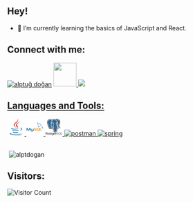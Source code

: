 ## Hey!

- 🔭 I’m currently learning the basics of JavaScript and React.

## Connect with me:
<p align="left">
<a href="https://www.linkedin.com/in/alptug-dogan/" target="blank"><img src="https://img.icons8.com/doodle/48/000000/linkedin--v2.png" alt="alptuğ doğan"/></a>
<a href = 'mailto:alpdogan000@gmail.com'><img src="https://img.icons8.com/doodle/256/gmail-new.png" height="55" width="53" />
<a href = 'https://open.spotify.com/user/21n56wascesoxy5xj7xu7uyta'><img src="https://img.icons8.com/doodle/48/000000/spotify-for-artists.png"/>
</p>

## Languages and Tools:
<p align="left"> <a href="https://www.java.com" target="_blank" rel="noreferrer"> <img src="https://raw.githubusercontent.com/devicons/devicon/master/icons/java/java-original.svg" alt="java" width="40" height="40"/> </a> <a href="https://www.mysql.com/" target="_blank" rel="noreferrer"> <img src="https://raw.githubusercontent.com/devicons/devicon/master/icons/mysql/mysql-original-wordmark.svg" alt="mysql" width="40" height="40"/> </a> <a href="https://www.postgresql.org" target="_blank" rel="noreferrer"> <img src="https://raw.githubusercontent.com/devicons/devicon/master/icons/postgresql/postgresql-original-wordmark.svg" alt="postgresql" width="40" height="40"/> </a> <a href="https://postman.com" target="_blank" rel="noreferrer"> <img src="https://www.vectorlogo.zone/logos/getpostman/getpostman-icon.svg" alt="postman" width="40" height="40"/> </a> <a href="https://spring.io/" target="_blank" rel="noreferrer"> <img src="https://www.vectorlogo.zone/logos/springio/springio-icon.svg" alt="spring" width="40" height="40"/> </a> </p>

##
<p>&nbsp;<img align="center" src="https://github-readme-stats.vercel.app/api?username=alptdogan&show_icons=true&locale=en" alt="alptdogan" /></p>

## Visitors:
![Visitor Count](https://profile-counter.glitch.me/{alptdogan}/count.svg)
